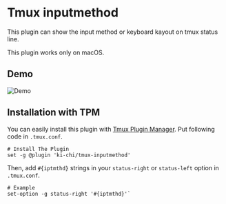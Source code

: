 # Tmux inputmethod

This plugin can show the input method or keyboard kayout on tmux status line.  

This plugin works only on macOS.  

## Demo
![Demo](https://cloud.githubusercontent.com/assets/5780297/24564183/ff233cd4-168b-11e7-9c96-f6bfa3c1f9cc.gif)

## Installation with TPM

You can easily install this plugin with [Tmux Plugin Manager](https://github.com/tmux-plugins/tpm). Put following code in `.tmux.conf`.

```
# Install The Plugin
set -g @plugin 'ki-chi/tmux-inputmethod'
```

Then, add `#{iptmthd}` strings in your `status-right` or `status-left` option in `.tmux.conf`.

```
# Example
set-option -g status-right '#{iptmthd}'`
```
